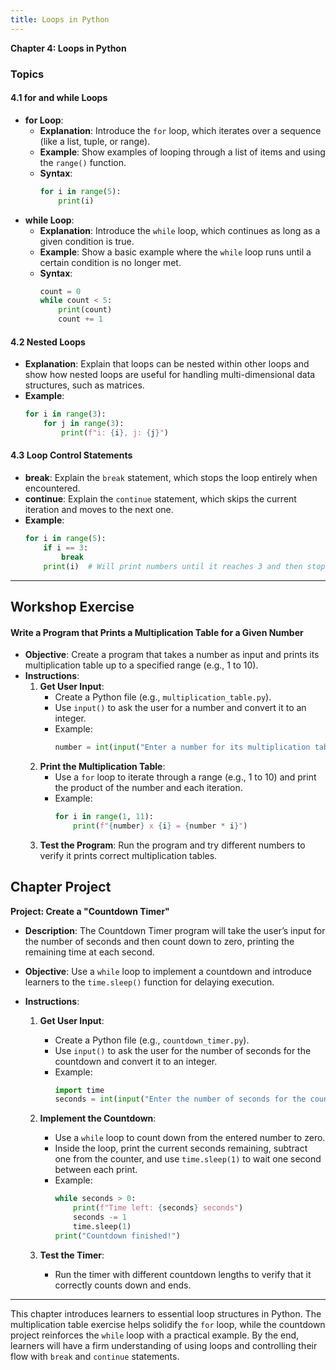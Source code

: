```yaml
---
title: Loops in Python
---
```


**Chapter 4: Loops in Python**

### Topics

#### 4.1 for and while Loops
   - **for Loop**:
      - **Explanation**: Introduce the `for` loop, which iterates over a sequence (like a list, tuple, or range).
      - **Example**: Show examples of looping through a list of items and using the `range()` function.
      - **Syntax**:
        ```python
        for i in range(5):
            print(i)
        ```
   - **while Loop**:
      - **Explanation**: Introduce the `while` loop, which continues as long as a given condition is true.
      - **Example**: Show a basic example where the `while` loop runs until a certain condition is no longer met.
      - **Syntax**:
        ```python
        count = 0
        while count < 5:
            print(count)
            count += 1
        ```

#### 4.2 Nested Loops
   - **Explanation**: Explain that loops can be nested within other loops and show how nested loops are useful for handling multi-dimensional data structures, such as matrices.
   - **Example**:
     ```python
     for i in range(3):
         for j in range(3):
             print(f"i: {i}, j: {j}")
     ```

#### 4.3 Loop Control Statements
   - **break**: Explain the `break` statement, which stops the loop entirely when encountered.
   - **continue**: Explain the `continue` statement, which skips the current iteration and moves to the next one.
   - **Example**:
     ```python
     for i in range(5):
         if i == 3:
             break
         print(i)  # Will print numbers until it reaches 3 and then stop
     ```

---

<h2 class="workshop-title">Workshop Exercise</h2>
<div class="workshop-container">

#### Write a Program that Prints a Multiplication Table for a Given Number

- **Objective**: Create a program that takes a number as input and prints its multiplication table up to a specified range (e.g., 1 to 10).
- **Instructions**:
   1. **Get User Input**:
      - Create a Python file (e.g., `multiplication_table.py`).
      - Use `input()` to ask the user for a number and convert it to an integer.
      - Example:
        ```python
        number = int(input("Enter a number for its multiplication table: "))
        ```
   2. **Print the Multiplication Table**:
      - Use a `for` loop to iterate through a range (e.g., 1 to 10) and print the product of the number and each iteration.
      - Example:
        ```python
        for i in range(1, 11):
            print(f"{number} x {i} = {number * i}")
        ```
   3. **Test the Program**: Run the program and try different numbers to verify it prints correct multiplication tables.

</div>

<h2 class="workshop-title">Chapter Project</h2>
<div class="workshop-container">

**Project: Create a "Countdown Timer"**

- **Description**: The Countdown Timer program will take the user’s input for the number of seconds and then count down to zero, printing the remaining time at each second.

- **Objective**: Use a `while` loop to implement a countdown and introduce learners to the `time.sleep()` function for delaying execution.

- **Instructions**:
   1. **Get User Input**:
      - Create a Python file (e.g., `countdown_timer.py`).
      - Use `input()` to ask the user for the number of seconds for the countdown and convert it to an integer.
      - Example:
        ```python
        import time
        seconds = int(input("Enter the number of seconds for the countdown: "))
        ```

   2. **Implement the Countdown**:
      - Use a `while` loop to count down from the entered number to zero.
      - Inside the loop, print the current seconds remaining, subtract one from the counter, and use `time.sleep(1)` to wait one second between each print.
      - Example:
        ```python
        while seconds > 0:
            print(f"Time left: {seconds} seconds")
            seconds -= 1
            time.sleep(1)
        print("Countdown finished!")
        ```

   3. **Test the Timer**:
      - Run the timer with different countdown lengths to verify that it correctly counts down and ends.

---

This chapter introduces learners to essential loop structures in Python. The multiplication table exercise helps solidify the `for` loop, while the countdown project reinforces the `while` loop with a practical example. By the end, learners will have a firm understanding of using loops and controlling their flow with `break` and `continue` statements.

</div>

<script>
  import ChapterNavigation from '$lib/components/ChapterNavigation.svelte';
</script>

<ChapterNavigation 
    prevHref="/learn/python/ch1" 
    nextHref="/learn/python/ch3"
  />